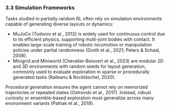 ### 3.3 Simulation Frameworks

Tasks studied in partially random RL often rely on simulation environments capable of generating diverse layouts or dynamics:
- MuJoCo (Todorov et al., 2012) is widely used for continuous control due to its efficient physics, supporting multi-joint bodies with contact. It enables large-scale training of robotic locomotion or manipulation policies under partial randomness (Groth et al., 2021; Peters & Schaal, 2008).
- Minigrid and Miniworld (Chevalier-Boisvert et al., 2023) are modular 2D and 3D environments with random seeds for layout generation, commonly used to evaluate exploration in sparse or procedurally generated tasks (Raileanu & Rocktäschel, 2020).

Procedural generation ensures the agent cannot rely on memorized trajectories or repeated states (Ostrovski et al., 2017). Instead, robust curiosity or ensemble-based exploration must generalize across many environment variants (Pathak et al., 2019).
